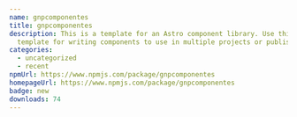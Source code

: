 ```yaml
---
name: gnpcomponentes
title: gnpcomponentes
description: This is a template for an Astro component library. Use this
  template for writing components to use in multiple projects or publish to NPM.
categories:
  - uncategorized
  - recent
npmUrl: https://www.npmjs.com/package/gnpcomponentes
homepageUrl: https://www.npmjs.com/package/gnpcomponentes
badge: new
downloads: 74
---
```

